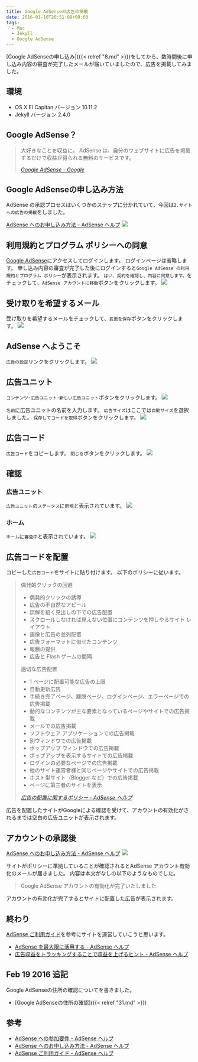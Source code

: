 ```yaml
---
title: Google AdSenseの広告の掲載
date: 2016-01-10T20:51:09+09:00
tags:
  - Mac
  - Jekyll
  - Google AdSense
---
```


[Google AdSenseの申し込み]({{< relref "8.md" >}})をしてから、数時間後に申し込み内容の審査が完了したメールが届いていましたので、広告を掲載してみました。

<!-- more -->

## 環境

* OS X El Capitan バージョン 10.11.2
* Jekyll バージョン 2.4.0

## Google AdSense？

> 大好きなことを収益に。
AdSense は、自分のウェブサイトに広告を掲載するだけで収益が得られる無料のサービスです。
>
> <cite>[Google AdSense - Google](https://www.google.co.jp/intl/ja/adsense/start/#?modal_active=none)</cite>

## Google AdSenseの申し込み方法

AdSense の承認プロセスはいくつかのステップに分かれていて、今回は`2.サイトへの広告の掲載`をしました。

[AdSense へのお申し込み方法 - AdSense ヘルプ](https://support.google.com/adsense/answer/10162?hl=ja&ref_topic=1391540&rd=1)
![](/img/9-01.png)

## 利用規約とプログラム ポリシーへの同意

[Google AdSense](https://www.google.com/adsense/signup)にアクセスしてログインします。
ログインページは省略します。
申し込み内容の審査が完了した後にログインすると`Google AdSense の利用規約とプログラム ポリシー`が表示されます。
`はい、契約を確認し、内容に同意します。`をチェックして、`AdSense アカウントに移動`ボタンをクリックします。
![](/img/9-02.png)

## 受け取りを希望するメール

受け取りを希望するメールをチェックして、`変更を保存`ボタンをクリックします。
![](/img/9-03.png)

## AdSense へようこそ

`広告の設定`リンクをクリックします。
![](/img/9-04.png)

## 広告ユニット

`コンテンツ`-`広告ユニット`-`新しい広告ユニット`ボタンをクリックします。
![](/img/9-05.png)

`名前`に広告ユニットの名前を入力します。
`広告サイズ`はここでは`自動サイズ`を選択しました。
`保存してコードを取得`ボタンをクリックします。
![](/img/9-06.png)

## 広告コード

`広告コード`をコピーします。
`閉じる`ボタンをクリックします。
![](/img/9-07.png)

## 確認

### 広告ユニット

`広告ユニット`の`ステータス`に`新規`と表示されています。
![](/img/9-08.png)

### ホーム

`ホーム`に`審査中`と表示されています。
![](/img/9-09.png)

## 広告コードを配置

コピーした`広告コード`をサイトに貼り付けます。
以下のポリシーに従います。

> 偶発的クリックの回避
>
> * 偶発的クリックの誘導
> * 広告の不自然なアピール
> * 誤解を招く見出しの下での広告配置
> * スクロールしなければ見えない位置にコンテンツを押しやるサイト レイアウト
> * 画像と広告の並列配置
> * 広告フォーマットに似せたコンテンツ
> * 報酬の提供
> * 広告と Flash ゲームの間隔
>
> 適切な広告配置
>
> * 1 ページに配置可能な広告の上限
> * 自動更新広告
> * 手続き完了ページ、離脱ページ、ログインページ、エラーページでの広告掲載
> * 動的なコンテンツが主な要素となっているページやサイトでの広告掲載
> * メールでの広告掲載
> * ソフトウェア アプリケーションでの広告掲載
> * 別ウィンドウでの広告掲載
> * ポップアップ ウィンドウでの広告掲載
> * ポップアップを表示するサイトでの広告掲載
> * ログインの必要なページでの広告掲載
> * 他のサイト運営者様と同じページやサイトでの広告掲載
> * ホスト型サイト（Blogger など）での広告掲載
> * ページに第三者のサイトを表示
>
> <cite>[広告の配置に関するポリシー - AdSense ヘルプ](https://support.google.com/adsense/answer/1346295?hl=ja&ref_topic=1307438)</cite>

広告を配置したサイトがGoogleによる確認を受けて、アカウントの有効化がされるまでは空白の広告ユニットが表示されます。

## アカウントの承認後

[AdSense へのお申し込み方法 - AdSense ヘルプ](https://support.google.com/adsense/answer/10162?hl=ja&ref_topic=1391540&rd=1)
![](/img/9-10.png)

サイトがポリシーに準拠していることが確認されるとAdSense アカウント有効化のメールが届きました。
内容は本文がなしの以下のようなものでした。

> Google AdSense アカウントの有効化が完了いたしました

アカウントの有効化が完了するとサイトに配置した広告が表示されます。

## 終わり

[AdSense ご利用ガイド](https://support.google.com/adsense/answer/3180977)を参考にサイトを運営していこうと思います。

* [AdSense を最大限に活用する - AdSense ヘルプ](https://support.google.com/adsense/answer/6242036)
* [広告収益をトラッキングすることで収益を上げるヒント - AdSense ヘルプ](https://support.google.com/adsense/answer/6242031)

## Feb 19 2016 追記

Google AdSenseの住所の確認についてを書きました。

* [Google AdSenseの住所の確認]({{< relref "31.md" >}})

## 参考

* [AdSense への参加要件 - AdSense ヘルプ](https://support.google.com/adsense/answer/9724?hl=ja&ref_topic=1319756&rd=1)
* [AdSense へのお申し込み方法 - AdSense ヘルプ](https://support.google.com/adsense/answer/10162?hl=ja&ref_topic=1391540&rd=1)
* [AdSense ご利用ガイド - AdSense ヘルプ](https://support.google.com/adsense/answer/3180977)
